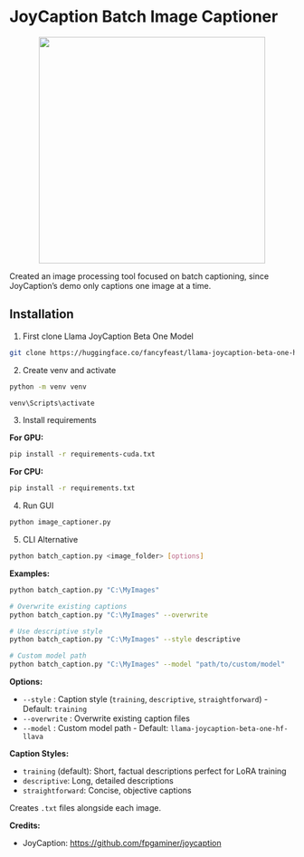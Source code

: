 # JoyCaption Batch Image Captioner

<p align="center">
  <img src="https://i.ibb.co/WNNhTTQj/image-2025-08-08-231012012.png" width="400" />
</p>

Created an image processing tool focused on batch captioning, since JoyCaption’s demo only captions one image at a time.

## Installation

1. First clone Llama JoyCaption Beta One Model

```bash
git clone https://huggingface.co/fancyfeast/llama-joycaption-beta-one-hf-llava
```

2. Create venv and activate

```bash
python -m venv venv

venv\Scripts\activate
```

3. Install requirements

**For GPU:**

```bash
pip install -r requirements-cuda.txt
```

**For CPU:**

```bash
pip install -r requirements.txt
```

4. Run GUI

```bash
python image_captioner.py
```

5. CLI Alternative

```bash
python batch_caption.py <image_folder> [options]
```

**Examples:**

```bash
python batch_caption.py "C:\MyImages"

# Overwrite existing captions
python batch_caption.py "C:\MyImages" --overwrite

# Use descriptive style
python batch_caption.py "C:\MyImages" --style descriptive

# Custom model path
python batch_caption.py "C:\MyImages" --model "path/to/custom/model"
```

**Options:**

- `--style` : Caption style (`training`, `descriptive`, `straightforward`) - Default: `training`
- `--overwrite` : Overwrite existing caption files
- `--model` : Custom model path - Default: `llama-joycaption-beta-one-hf-llava`

**Caption Styles:**

- `training` (default): Short, factual descriptions perfect for LoRA training
- `descriptive`: Long, detailed descriptions
- `straightforward`: Concise, objective captions

Creates `.txt` files alongside each image.

**Credits:**
- JoyCaption: https://github.com/fpgaminer/joycaption
